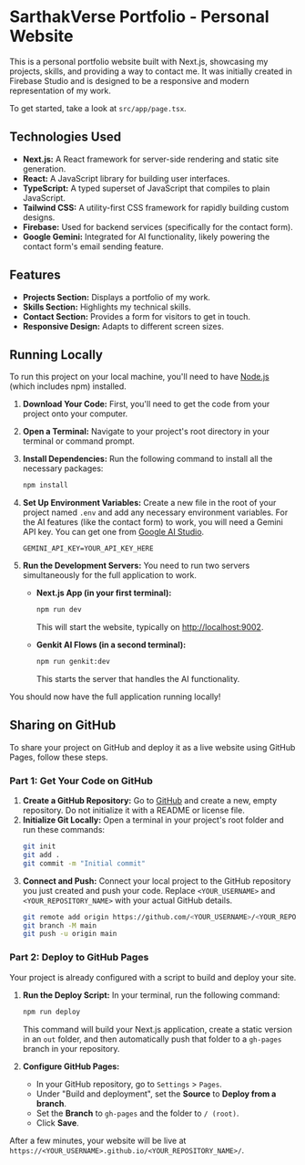 # SarthakVerse Portfolio - Personal Website

This is a personal portfolio website built with Next.js, showcasing my projects, skills, and providing a way to contact me. It was initially created in Firebase Studio and is designed to be a responsive and modern representation of my work.

To get started, take a look at `src/app/page.tsx`.

## Technologies Used

*   **Next.js:** A React framework for server-side rendering and static site generation.
*   **React:** A JavaScript library for building user interfaces.
*   **TypeScript:** A typed superset of JavaScript that compiles to plain JavaScript.
*   **Tailwind CSS:** A utility-first CSS framework for rapidly building custom designs.
*   **Firebase:** Used for backend services (specifically for the contact form).
*   **Google Gemini:** Integrated for AI functionality, likely powering the contact form's email sending feature.

## Features

*   **Projects Section:** Displays a portfolio of my work.
*   **Skills Section:** Highlights my technical skills.
*   **Contact Section:** Provides a form for visitors to get in touch.
*   **Responsive Design:** Adapts to different screen sizes.

## Running Locally

To run this project on your local machine, you'll need to have [Node.js](https://nodejs.org/) (which includes npm) installed.

1.  **Download Your Code:** First, you'll need to get the code from your project onto your computer.

2.  **Open a Terminal:** Navigate to your project's root directory in your terminal or command prompt.

3.  **Install Dependencies:** Run the following command to install all the necessary packages:
    ```bash
    npm install
    ```

4.  **Set Up Environment Variables:** Create a new file in the root of your project named `.env` and add any necessary environment variables. For the AI features (like the contact form) to work, you will need a Gemini API key. You can get one from [Google AI Studio](https://aistudio.google.com/app/apikey).
    ```.env
    GEMINI_API_KEY=YOUR_API_KEY_HERE
    ```

5.  **Run the Development Servers:** You need to run two servers simultaneously for the full application to work.

    *   **Next.js App (in your first terminal):**
        ```bash
        npm run dev
        ```
        This will start the website, typically on [http://localhost:9002](http://localhost:9002).

    *   **Genkit AI Flows (in a second terminal):**
        ```bash
        npm run genkit:dev
        ```
        This starts the server that handles the AI functionality.

You should now have the full application running locally!

## Sharing on GitHub

To share your project on GitHub and deploy it as a live website using GitHub Pages, follow these steps.

### Part 1: Get Your Code on GitHub

1.  **Create a GitHub Repository:** Go to [GitHub](https://github.com) and create a new, empty repository. Do not initialize it with a README or license file.
2.  **Initialize Git Locally:** Open a terminal in your project's root folder and run these commands:
    ```bash
    git init
    git add .
    git commit -m "Initial commit"
    ```
3.  **Connect and Push:** Connect your local project to the GitHub repository you just created and push your code. Replace `<YOUR_USERNAME>` and `<YOUR_REPOSITORY_NAME>` with your actual GitHub details.
    ```bash
    git remote add origin https://github.com/<YOUR_USERNAME>/<YOUR_REPOSITORY_NAME>.git
    git branch -M main
    git push -u origin main
    ```

### Part 2: Deploy to GitHub Pages

Your project is already configured with a script to build and deploy your site.

1.  **Run the Deploy Script:** In your terminal, run the following command:
    ```bash
    npm run deploy
    ```
    This command will build your Next.js application, create a static version in an `out` folder, and then automatically push that folder to a `gh-pages` branch in your repository.

2.  **Configure GitHub Pages:**
    *   In your GitHub repository, go to `Settings` > `Pages`.
    *   Under "Build and deployment", set the **Source** to **Deploy from a branch**.
    *   Set the **Branch** to `gh-pages` and the folder to `/ (root)`.
    *   Click **Save**.

After a few minutes, your website will be live at `https://<YOUR_USERNAME>.github.io/<YOUR_REPOSITORY_NAME>/`.
